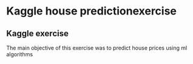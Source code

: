 # Kaggle house predictionexercise
## Kaggle exercise

The main objective of this exercise was to predict house prices using ml algorithms
